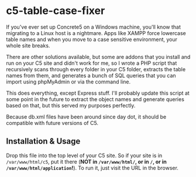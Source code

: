 # c5-table-case-fixer

If you've ever set up Concrete5 on a Windows machine, you'll know that migrating to a Linux host is a nightmare. Apps like XAMPP force lowercase table names and when you move to a case sensitive environment, your whole site breaks.

There are other solutions available, but some are addons that you install and run on your C5 site and didn't work for me, so I wrote a PHP script that recursively scans through every folder in your C5 folder, extracts the table names from them, and generates a bunch of SQL queries that you can import using phpMyAdmin or via the command line.

This does everything, except Express stuff. I'll probably update this script at some point in the future to extract the object names and generate queries based on that, but this served my purposes perfectly.

Because db.xml files have been around since day dot, it should be compatible with future versions of C5.

## Installation & Usage

Drop this file into the top level of your C5 site. So if your site is in `/var/www/html/c5`, put it there (**NOT in `/var/www/html/`, or in `/`, or in `/var/www/html/application`!**). To run it, just visit the URL in the browser.
